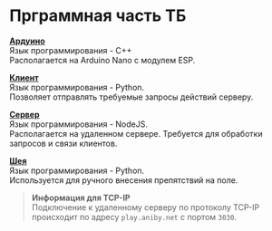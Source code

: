 # Прграммная часть ТБ
[**Ардуино**](./Arduino)\
Язык программирования - C++\
Располагается на Arduino Nano с модулем ESP.

[**Клиент**](./Client)\
Язык программирования - Python.\
Позволяет отправлять требуемые запросы действий серверу.

[**Сервер**](./Server)\
Язык программирования - NodeJS.\
Располагается на удаленном сервере. Требуется для обработки запросов и связи клиентов.

[**Шея**](./Neck)\
Язык программирования - Python.\
Используется для ручного внесения препятствий на поле.

>**Информация для TCP-IP**\
>Подключение к удаленному серверу по протоколу TCP-IP происходит по адресу `play.aniby.net` с портом `3030`.